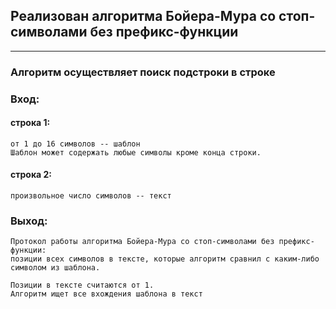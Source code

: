 ## Реализован алгоритма Бойера-Мура со стоп-символами без префикс-функции
---
### Алгоритм осуществляет поиск подстроки в строке
### Вход:
#### строка 1:
	от 1 до 16 символов -- шаблон
	Шаблон может содержать любые символы кроме конца строки.
#### строка 2:
	произвольное число символов -- текст
### Выход:
	Протокол работы алгоритма Бойера-Мура со стоп-символами без префикс-функции:
	позиции всех символов в тексте, которые алгоритм сравнил с каким-либо символом из шаблона.

	Позиции в тексте считаются от 1.
	Алгоритм ищет все вхождения шаблона в текст
